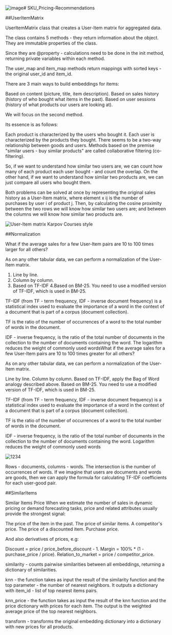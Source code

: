![image](https://github.com/apovalov/SKU_Pricing-Recommendations/assets/43651275/2d5e61be-2879-42d7-8bec-ad8d35a7267b)# SKU_Pricing-Recommendations



##UserItemMatrix

UserItemMatrix class that creates a User-Item matrix for aggregated data.

The class contains 5 methods - they return information about the object. They are immutable properties of the class.

Since they are @property - calculations need to be done in the init method, returning private variables within each method.

The user_map and item_map methods return mappings with sorted keys - the original user_id and item_id. 


There are 3 main ways to build embeddings for items:

Based on content (picture, title, item description).
Based on sales history (history of who bought what items in the past).
Based on user sessions (history of what products our users are looking at).

We will focus on the second method.

Its essence is as follows:

Each product is characterized by the users who bought it.
Each user is characterized by the products they bought.
There seems to be a two-way relationship between goods and users. Methods based on the premise "similar users - buy similar products" are called collaborative filtering (co-filtering). 

So, if we want to understand how similar two users are, we can count how many of each product each user bought - and count the overlap. On the other hand, if we want to understand how similar two products are, we can just compare all users who bought them.

Both problems can be solved at once by representing the original sales history as a User-Item matrix, where element x ij is the number of purchases by user i of product j. Then, by calculating the cosine proximity between the two rows we will know how similar two users are; and between the columns we will know how similar two products are.

![User-Item matrix Karpov Courses style](https://github.com/apovalov/SKU_Pricing-Recommendations/assets/43651275/28f3ec5b-cbfc-4c6c-a6ce-f340447d34cb)


##Normalization

What if the average sales for a few User-Item pairs are 10 to 100 times larger for all others?

As on any other tabular data, we can perform a normalization of the User-Item matrix. 

1. Line by line.
2. Column by column.
3. Based on TF-IDF
4.Based on BM-25. You need to use a modified version of TF-IDF, which is used in BM-25.

TF-IDF (from TF - term frequency, IDF - inverse document frequency) is a statistical index used to evaluate the importance of a word in the context of a document that is part of a corpus (document collection).

TF is the ratio of the number of occurrences of a word to the total number of words in the document.

IDF - inverse frequency, is the ratio of the total number of documents in the collection to the number of documents containing the word. The logarithm reduces the weight of commonly used wordsWhat if the average sales for a few User-Item pairs are 10 to 100 times greater for all others?

As on any other tabular data, we can perform a normalization of the User-Item matrix. 

Line by line.
Column by column.
Based on TF-IDF, apply the Bag of Word analogy described above.
Based on BM-25. You need to use a modified version of TF-IDF, which is used in BM-25.

TF-IDF (from TF - term frequency, IDF - inverse document frequency) is a statistical index used to evaluate the importance of a word in the context of a document that is part of a corpus (document collection).

TF is the ratio of the number of occurrences of a word to the total number of words in the document.

IDF - inverse frequency, is the ratio of the total number of documents in the collection to the number of documents containing the word. Logarithm reduces the weight of commonly used words

![1234](https://github.com/apovalov/SKU_Pricing-Recommendations/assets/43651275/79e3c5e7-d9fd-46cc-afd7-83d9919fdb5e)


Rows - documents, columns - words. The intersection is the number of occurrences of words.
If we imagine that users are documents and words are goods, then we can apply the formula for calculating TF-IDF coefficients for each user-good pair.

##SimilarItems

Similar Items Price
When we estimate the number of sales in dynamic pricing or demand forecasting tasks, price and related attributes usually provide the strongest signal:

The price of the item in the past.
The price of similar items.
A competitor's price.
The price of a discounted item.
Purchase price.

And also derivatives of prices, e.g:

Discount = price / price_before_discount - 1.
Margin = 100% * (1 - purchase_price / price).
Relation_to_market = price / competitor_price.


similarity - counts pairwise similarities between all embeddings, returning a dictionary of similarities.

knn - the function takes as input the result of the similarity function and the top parameter - the number of nearest neighbors. It outputs a dictionary with item_id - list of top nearest items pairs.

knn_price - the function takes as input the result of the knn function and the price dictionary with prices for each item. The output is the weighted average price of the top nearest neighbors. 

transform - transforms the original embedding dictionary into a dictionary with new prices for all products.
